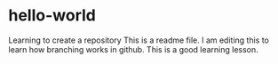 # hello-world
Learning to create a repository
This is a readme file. I am editing this to learn how branching works in github.
This is a good learning lesson.

